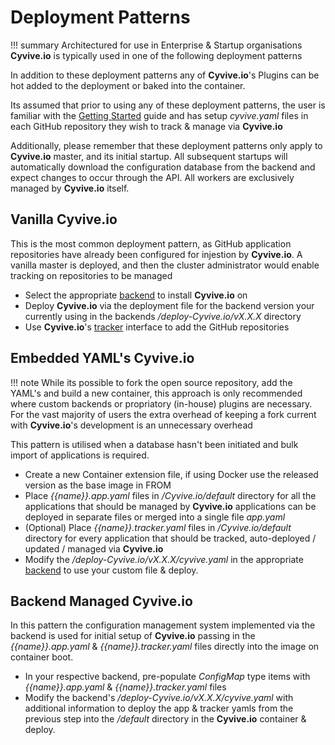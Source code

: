 # Deployment Patterns

!!! summary
		Architectured for use in Enterprise & Startup organisations **Cyvive.io** is typically used in one of the following deployment patterns

In addition to these deployment patterns any of **Cyvive.io**'s Plugins can be hot added to the deployment or baked into the container.

Its assumed that prior to using any of these deployment patterns, the user is familiar with the [Getting Started](../getting-started.md) guide and has setup _cyvive.yaml_ files in each GitHub repository they wish to track & manage via **Cyvive.io**

Additionally, please remember that these deployment patterns only apply to **Cyvive.io** master, and its initial startup. All subsequent startups will automatically download the configuration database from the backend and expect changes to occur through the API. All workers are exclusively managed by **Cyvive.io** itself.

## Vanilla Cyvive.io

This is the most common deployment pattern, as GitHub application repositories have already been configured for injestion by **Cyvive.io**. A vanilla master is deployed, and then the cluster administrator would enable tracking on repositories to be managed

* Select the appropriate [backend](../backends) to install **Cyvive.io** on
* Deploy **Cyvive.io** via the deployment file for the backend version your currently using in the backends _/deploy-Cyvive.io/vX.X.X_ directory
* Use **Cyvive.io**'s [tracker](../rest-apis/tracker.md) interface to add the GitHub repositories

## Embedded YAML's Cyvive.io

!!! note
		While its possible to fork the open source repository, add the YAML's and build a new container, this approach is only recommended where custom backends or propriatory (in-house) plugins are necessary. For the vast majority of users the extra overhead of keeping a fork current with **Cyvive.io**'s development is an unnecessary overhead

This pattern is utilised when a database hasn't been initiated and bulk import of applications is required.

* Create a new Container extension file, if using Docker use the released version as the base image in FROM
* Place _{{name}}.app.yaml_ files in _/Cyvive.io/default_ directory for all the applications that should be managed by **Cyvive.io** applications can be deployed in separate files or merged into a single file _app.yaml_
* (Optional) Place _{{name}}.tracker.yaml_ files in _/Cyvive.io/default_ directory for every application that should be tracked, auto-deployed / updated / managed via **Cyvive.io**
* Modify the _/deploy-Cyvive.io/vX.X.X/cyvive.yaml_ in the appropriate [backend](../backends) to use your custom file & deploy.

## Backend Managed Cyvive.io

In this pattern the configuration management system implemented via the backend is used for initial setup of **Cyvive.io** passing in the _{{name}}.app.yaml_ & _{{name}}.tracker.yaml_ files directly into the image on container boot.

* In your respective backend, pre-populate _ConfigMap_ type items with _{{name}}.app.yaml_ & _{{name}}.tracker.yaml_ files
* Modify the backend's _/deploy-Cyvive.io/vX.X.X/cyvive.yaml_ with additional information to deploy the app & tracker yamls from the previous step into the _/default_ directory in the **Cyvive.io** container & deploy.
